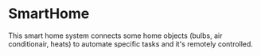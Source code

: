 # SmartHome
This smart home system connects some home objects (bulbs, air conditionair, heats) to automate specific tasks and it's remotely controlled.

